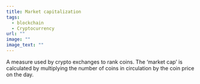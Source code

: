```yaml
---
title: Market capitalization
tags:
  - blockchain
  - Cryptocurrency
url: ""
image: ""
image_text: ""
---
```


A measure used by crypto exchanges to rank coins. The ‘market cap’ is calculated by multiplying the number of coins in circulation by the coin price on the day.

